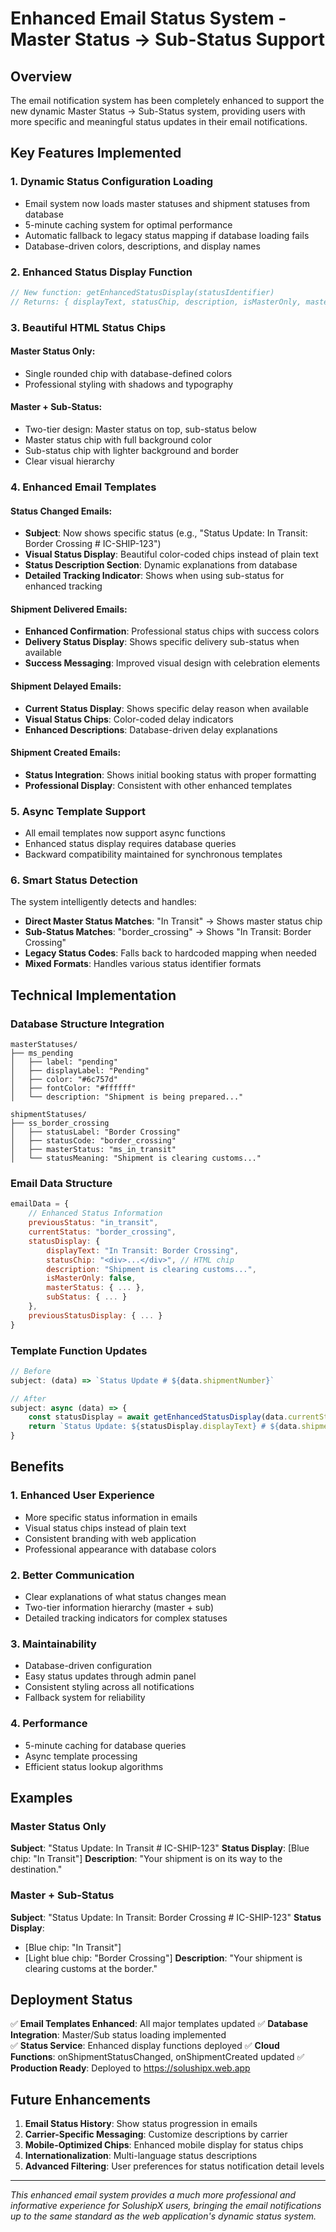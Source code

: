 # Enhanced Email Status System - Master Status → Sub-Status Support

## Overview

The email notification system has been completely enhanced to support the new dynamic Master Status → Sub-Status system, providing users with more specific and meaningful status updates in their email notifications.

## Key Features Implemented

### 1. **Dynamic Status Configuration Loading**
- Email system now loads master statuses and shipment statuses from database
- 5-minute caching system for optimal performance
- Automatic fallback to legacy status mapping if database loading fails
- Database-driven colors, descriptions, and display names

### 2. **Enhanced Status Display Function**
```javascript
// New function: getEnhancedStatusDisplay(statusIdentifier)
// Returns: { displayText, statusChip, description, isMasterOnly, masterStatus, subStatus }
```

### 3. **Beautiful HTML Status Chips**
#### Master Status Only:
- Single rounded chip with database-defined colors
- Professional styling with shadows and typography

#### Master + Sub-Status:
- Two-tier design: Master status on top, sub-status below
- Master status chip with full background color
- Sub-status chip with lighter background and border
- Clear visual hierarchy

### 4. **Enhanced Email Templates**

#### Status Changed Emails:
- **Subject**: Now shows specific status (e.g., "Status Update: In Transit: Border Crossing # IC-SHIP-123")
- **Visual Status Display**: Beautiful color-coded chips instead of plain text
- **Status Description Section**: Dynamic explanations from database
- **Detailed Tracking Indicator**: Shows when using sub-status for enhanced tracking

#### Shipment Delivered Emails:
- **Enhanced Confirmation**: Professional status chips with success colors
- **Delivery Status Display**: Shows specific delivery sub-status when available
- **Success Messaging**: Improved visual design with celebration elements

#### Shipment Delayed Emails:
- **Current Status Display**: Shows specific delay reason when available
- **Visual Status Chips**: Color-coded delay indicators
- **Enhanced Descriptions**: Database-driven delay explanations

#### Shipment Created Emails:
- **Status Integration**: Shows initial booking status with proper formatting
- **Professional Display**: Consistent with other enhanced templates

### 5. **Async Template Support**
- All email templates now support async functions
- Enhanced status display requires database queries
- Backward compatibility maintained for synchronous templates

### 6. **Smart Status Detection**
The system intelligently detects and handles:
- **Direct Master Status Matches**: "In Transit" → Shows master status chip
- **Sub-Status Matches**: "border_crossing" → Shows "In Transit: Border Crossing"
- **Legacy Status Codes**: Falls back to hardcoded mapping when needed
- **Mixed Formats**: Handles various status identifier formats

## Technical Implementation

### Database Structure Integration
```
masterStatuses/
├── ms_pending
│   ├── label: "pending"
│   ├── displayLabel: "Pending"
│   ├── color: "#6c757d"
│   ├── fontColor: "#ffffff"
│   └── description: "Shipment is being prepared..."

shipmentStatuses/
├── ss_border_crossing
│   ├── statusLabel: "Border Crossing"
│   ├── statusCode: "border_crossing"
│   ├── masterStatus: "ms_in_transit"
│   └── statusMeaning: "Shipment is clearing customs..."
```

### Email Data Structure
```javascript
emailData = {
    // Enhanced Status Information
    previousStatus: "in_transit",
    currentStatus: "border_crossing",
    statusDisplay: {
        displayText: "In Transit: Border Crossing",
        statusChip: "<div>...</div>", // HTML chip
        description: "Shipment is clearing customs...",
        isMasterOnly: false,
        masterStatus: { ... },
        subStatus: { ... }
    },
    previousStatusDisplay: { ... }
}
```

### Template Function Updates
```javascript
// Before
subject: (data) => `Status Update # ${data.shipmentNumber}`

// After  
subject: async (data) => {
    const statusDisplay = await getEnhancedStatusDisplay(data.currentStatus);
    return `Status Update: ${statusDisplay.displayText} # ${data.shipmentNumber}`;
}
```

## Benefits

### 1. **Enhanced User Experience**
- More specific status information in emails
- Visual status chips instead of plain text
- Consistent branding with web application
- Professional appearance with database colors

### 2. **Better Communication**
- Clear explanations of what status changes mean
- Two-tier information hierarchy (master + sub)
- Detailed tracking indicators for complex statuses

### 3. **Maintainability**
- Database-driven configuration
- Easy status updates through admin panel
- Consistent styling across all notifications
- Fallback system for reliability

### 4. **Performance**
- 5-minute caching for database queries
- Async template processing
- Efficient status lookup algorithms

## Examples

### Master Status Only
**Subject**: "Status Update: In Transit # IC-SHIP-123"
**Status Display**: [Blue chip: "In Transit"]
**Description**: "Your shipment is on its way to the destination."

### Master + Sub-Status  
**Subject**: "Status Update: In Transit: Border Crossing # IC-SHIP-123"
**Status Display**: 
- [Blue chip: "In Transit"]
- [Light blue chip: "Border Crossing"]
**Description**: "Your shipment is clearing customs at the border."

## Deployment Status

✅ **Email Templates Enhanced**: All major templates updated
✅ **Database Integration**: Master/Sub status loading implemented  
✅ **Status Service**: Enhanced display functions deployed
✅ **Cloud Functions**: onShipmentStatusChanged, onShipmentCreated updated
✅ **Production Ready**: Deployed to https://solushipx.web.app

## Future Enhancements

1. **Email Status History**: Show status progression in emails
2. **Carrier-Specific Messaging**: Customize descriptions by carrier
3. **Mobile-Optimized Chips**: Enhanced mobile display for status chips
4. **Internationalization**: Multi-language status descriptions
5. **Advanced Filtering**: User preferences for status notification detail levels

---

*This enhanced email system provides a much more professional and informative experience for SolushipX users, bringing the email notifications up to the same standard as the web application's dynamic status system.* 